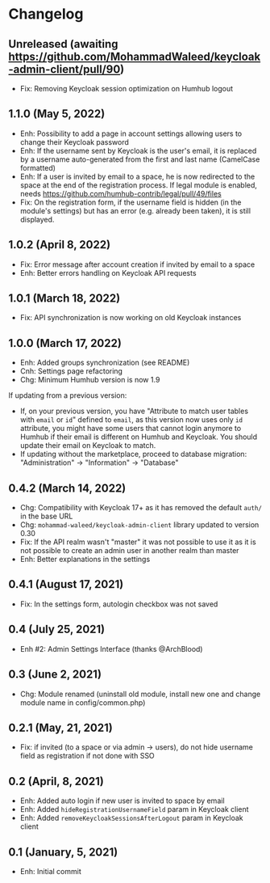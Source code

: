 Changelog
=========

Unreleased (awaiting https://github.com/MohammadWaleed/keycloak-admin-client/pull/90)
--------------------
- Fix: Removing Keycloak session optimization on Humhub logout


1.1.0 (May 5, 2022)
--------------------
- Enh: Possibility to add a page in account settings allowing users to change their Keycloak password
- Enh: If the username sent by Keycloak is the user's email, it is replaced by a username auto-generated from the first and last name (CamelCase formatted)
- Enh: If a user is invited by email to a space, he is now redirected to the space at the end of the registration process. If legal module is enabled, needs https://github.com/humhub-contrib/legal/pull/49/files
- Fix: On the registration form, if the username field is hidden (in the module's settings) but has an error (e.g. already been taken), it is still displayed.


1.0.2 (April 8, 2022)
--------------------
- Fix: Error message after account creation if invited by email to a space
- Enh: Better errors handling on Keycloak API requests


1.0.1 (March 18, 2022)
--------------------
- Fix: API synchronization is now working on old Keycloak instances


1.0.0 (March 17, 2022)
--------------------
- Enh: Added groups synchronization (see README)
- Cnh: Settings page refactoring
- Chg: Minimum Humhub version is now 1.9

If updating from a previous version:
 - If, on your previous version, you have "Attribute to match user tables with `email` or `id`" defined to `email`, as this version now uses only `id` attribute, you might have some users that cannot login anymore to Humhub if their email is different on Humhub and Keycloak. You should update their email on Keycloak to match.
 - If updating without the marketplace, proceed to database migration: "Administration" -> "Information" -> "Database"


0.4.2 (March 14, 2022)
--------------------
- Chg: Compatibility with Keycloak 17+ as it has removed the default `auth/` in the base URL
- Chg: `mohammad-waleed/keycloak-admin-client` library updated to version 0.30
- Fix: If the API realm wasn't "master" it was not possible to use it as it is not possible to create an admin user in another realm than master
- Enh: Better explanations in the settings


0.4.1 (August 17, 2021)
--------------------
- Fix: In the settings form, autologin checkbox was not saved


0.4 (July 25, 2021)
--------------------
- Enh #2: Admin Settings Interface (thanks @ArchBlood)


0.3 (June 2, 2021)
--------------------
- Chg: Module renamed (uninstall old module, install new one and change module name in config/common.php)


0.2.1 (May, 21, 2021)
--------------------
- Fix: if invited (to a space or via admin -> users), do not hide username field as registration if not done with SSO


0.2 (April, 8, 2021)
--------------------
- Enh: Added auto login if new user is invited to space by email
- Enh: Added `hideRegistrationUsernameField` param in Keycloak client
- Enh: Added `removeKeycloakSessionsAfterLogout` param in Keycloak client


0.1 (January, 5, 2021)
--------------------
- Enh: Initial commit